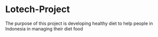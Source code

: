 # Lotech-Project
The purpose of this project is developing healthy diet to help people in Indonesia in managing their diet food
